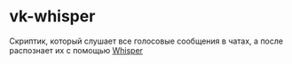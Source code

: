 # vk-whisper

Скриптик, который слушает все голосовые сообщения в чатах, а после распознает их с помощью [Whisper](https://github.com/openai/whisper)
